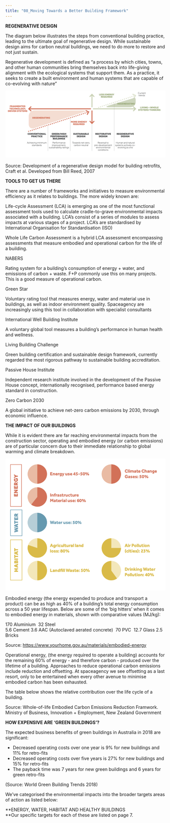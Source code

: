 ```yaml
---
title: "08_Moving Towards a Better Building Framework"
---
```

**REGENERATIVE DESIGN**

The diagram below illustrates the steps from conventional building practice, leading to the ultimate goal of regenerative design. While sustainable design aims for carbon neutral buildings, we need to do more to restore and not just sustain.

Regenerative development is defined as “a process by which cities, towns, and other human communities bring themselves back into life-giving alignment with the ecological systems that support them. As a practice, it seeks to create a built environment and human systems that are capable of co-evolving with nature”

![LESS ENERGY](notes/5_Sustainable%20Action%20Plan/_assets/LESS%20ENERGY.png)

Source: Development of a regenerative design model for building retrofits, Craft et al. Developed from Bill Reed, 2007
 

**TOOLS TO GET US THERE**

There are a number of frameworks and initiatives to measure environmental efficiency as it relates to buildings. The more widely known are:

Life-cycle Assessment (LCA) is emerging as one of the most functional assessment tools used to calculate cradle-to-grave environmental impacts associated with a building. LCA’s consist of a series of modules to assess impacts at various stages of a project. LCA’s are standardised by International Organisation for Standardisation (ISO) 

Whole Life Carbon Assessment is a hybrid LCA assessment encompassing assessments that measure embodied and operational carbon for the life of a building.

NABERS

Rating system for a building’s consumption of energy + water, and emissions of carbon + waste. F+P commonly use this on many projects. This is a good measure of operational carbon.

Green Star

Voluntary rating tool that measures energy, water and material use in buildings, as well as indoor environment quality. Spaceagency are increasingly using this tool in collaboration with specialist consultants

International Well Building Institute

A voluntary global tool measures a building’s performance in human health and wellness. 

Living Building Challenge

Green building certification and sustainable design framework, currently regarded the most rigorous pathway to sustainable building accreditation.

Passive House Institute

Independent research institute involved in the development of the Passive House concept, internationally recognised, performance based energy standard in construction.

Zero Carbon 2030

A global initiative to achieve net-zero carbon emissions by 2030, through economic influence.

**THE IMPACT OF OUR BUILDINGS**

While it is evident there are far reaching environmental impacts from the construction sector, operating and embodied energy (or carbon emissions) are of particular concern due to their immediate relationship to global warming and climate breakdown.
  
![Energy use 45-50](notes/5_Sustainable%20Action%20Plan/_assets/Energy%20use%2045-50.png)
  

Embodied energy (the energy expended to produce and transport a product) can be as high as 40% of a building’s total energy consumption across a 50 year lifespan. Below are some of the ‘big hitters’ when it comes to embodied energy in materials, shown with comparative values (MJ/kg):

170 Aluminium 
32 Steel  
5.6 Cement
3.6 AAC (Autoclaved aerated concrete) 
70 PVC 
12.7 Glass
2.5 Bricks

Source: https://www.yourhome.gov.au/materials/embodied-energy

Operational energy, (the energy required to operate a building) accounts for the remaining 60% of energy - and therefore carbon - produced over the lifetime of a building. Approaches to reduce operational carbon emissions include reduction and offsetting. At spaceagency we see offsetting as a last resort, only to be entertained when every other avenue to minimise embodied carbon has been exhausted.

The table below shows the relative contribution over the life cycle of a building. 

  

  

  

Source: Whole-of-life Embodied Carbon Emissions Reduction Framwork. Ministry of Business, Innovation + Employment, New Zealand Government

  

  

  

**HOW EXPENSIVE ARE ‘GREEN BUILDINGS’?**

The expected business benefits of green buildings in Australia in 2018 are significant:

-   Decreased operating costs over one year is 9% for new buildings and 11% for retro-fits
-   Decreased operating costs over five years is 27% for new buildings and 15% for retro-fits
-   The payback time was 7 years for new green buildings and 6 years for green retro-fits

(Source: World Green Building Trends 2018)

  

We’ve categorised the environmental impacts into the broader targets areas of action as listed below:

**ENERGY, WATER, HABITAT AND HEALTHY BUILDINGS  
**Our specific targets for each of these are listed on page 7.